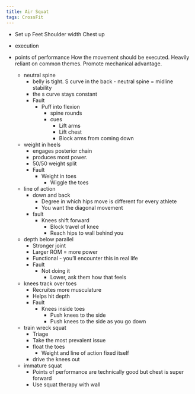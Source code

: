 ```yaml
---
title: Air Squat
tags: CrossFit
---
```


- Set up
Feet Shoulder width
Chest up

- execution
- points of performance
How the movement should be executed. Heavily reliant on common themes. Promote mechanical advantage.
	- neutral spine
		- belly is tight. S curve in the back - neutral spine = midline stability
		- the s curve stays constant
		- Fault
			- Puff into flexion
				-  spine rounds
				- cues
					- Lift arms
					- Lift chest
					- Block arms from coming down
	- weight in heels
	 	- engages posterior chain
		- produces most power. 
		- 50/50 weight split
		- Fault
			- Weight in toes
				- Wiggle the toes
	- line of action
		- down and back
			- Degree in which hips move is different for every athlete
			- You want the diagonal movement
		- fault
			- Knees shift forward
				- Block travel of knee
				- Reach hips to wall behind you
	- depth below parallel
		- Stronger joint
		- Larger ROM = more power
		- Functional - you’ll encounter this in real life
		- Fault
			- Not doing it
				- Lower, ask them how that feels
	- knees track over toes
		- Recruites more musculature
		- Helps hit depth
		- Fault
			- Knees inside toes
				- Push knees to the side
				- Push knees to the side as you go down
	- train wreck squat
		- Triage
		- Take the most prevalent issue
		- float the toes
			- Weight and line of action fixed itself
		- drive the knees out
	- immature squat
		- Points of performance are technically good but chest is super forward
		- Use squat therapy with wall

